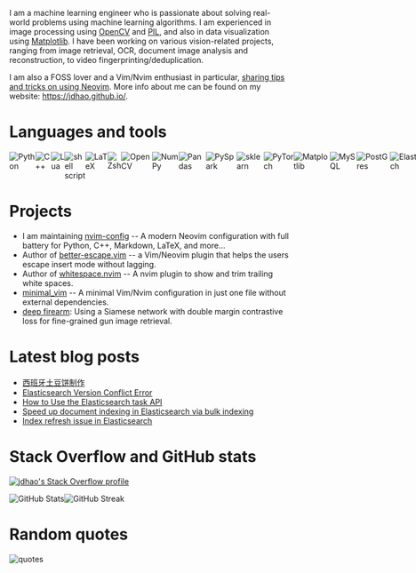 I am a machine learning engineer who is passionate about solving real-world problems using machine learning algorithms.
I am experienced in image processing using [OpenCV](https://jdhao.github.io/tags/OpenCV/) and [PIL](https://jdhao.github.io/tags/PIL/), and also in data visualization using [Matplotlib](https://jdhao.github.io/tags/Matplotlib/).
I have been working on various vision-related projects, ranging from image retrieval, OCR, document image analysis and reconstruction,
to video fingerprinting/deduplication.

I am also a FOSS lover and a Vim/Nvim enthusiast in particular, [sharing tips and tricks on using Neovim](https://jdhao.github.io/categories/Nvim/).
More info about me can be found on my website: https://jdhao.github.io/.

# Languages and tools

<div style="display: flex;">
<img alt="Python" src="https://img.shields.io/badge/-Python-ffbc03?&logo=Python&style=for-the-badge" />
<img alt="C++" src="https://img.shields.io/badge/-C++-00599C?&logo=c%2b%2b&style=for-the-badge" />
<img alt="Lua" src="https://img.shields.io/badge/lua-%232C2D72.svg?style=for-the-badge&logo=lua&logoColor=white" />
<img alt="shell script" src="https://img.shields.io/badge/shell_script-%23121011.svg?style=for-the-badge&logo=gnu-bash&logoColor=white">
<img alt="LaTeX" src="https://img.shields.io/badge/latex-%23008080.svg?style=for-the-badge&logo=latex&logoColor=white">
<img alt="Zsh" src="https://img.shields.io/badge/-Zsh-c5d927?&logo=Zsh&style=for-the-badge" />
<img alt="OpenCV" src="https://img.shields.io/badge/opencv-%23white.svg?style=for-the-badge&logo=opencv&logoColor=white">
<img alt="NumPy" src="https://img.shields.io/badge/numpy-%23013243.svg?&style=for-the-badge&logo=numpy&logoColor=white">
<img alt="Pandas" src="https://img.shields.io/badge/pandas-%23150458.svg?style=for-the-badge&logo=pandas&logoColor=white">
<img alt="PySpark" src="https://img.shields.io/badge/PySpark-ffffff?style=for-the-badge&logo=apachespark&logoColor=#E35A16">
<img alt="sklearn" src="https://img.shields.io/badge/scikit_learn-F7931E?style=for-the-badge&logo=scikit-learn&logoColor=white">
<img alt="PyTorch" src="https://img.shields.io/badge/PyTorch-%23EE4C2C.svg?&style=for-the-badge&logo=PyTorch&logoColor=white">
<img alt="Matplotlib" src="https://img.shields.io/badge/Matplotlib-%23eeeeee.svg?style=for-the-badge&logo=Matplotlib&logoColor=blue">
<img alt="MySQL" src="https://img.shields.io/badge/MySQL-005C84?style=for-the-badge&logo=mysql&logoColor=white">
<img alt="PostGres" src="https://img.shields.io/badge/postgres-%23316192.svg?style=for-the-badge&logo=postgresql&logoColor=white">
<img alt="Elasticsearch" src="https://img.shields.io/badge/-ElasticSearch-005571?style=for-the-badge&logo=elasticsearch">
<img alt="Redis" src="https://img.shields.io/badge/redis-%23DD0031.svg?&style=for-the-badge&logo=redis&logoColor=white">
<img alt="Flask" src="https://img.shields.io/badge/flask-%23000.svg?style=for-the-badge&logo=flask&logoColor=white">
<img alt="FastAPI" src="https://img.shields.io/badge/FastAPI-005571?style=for-the-badge&logo=fastapi" />
<img alt="Databricks" src="https://img.shields.io/static/v1?style=for-the-badge&message=Databricks&color=FF3621&logo=Databricks&logoColor=FFFFFF&label=" />
<img alt="GitHub" src="https://img.shields.io/badge/github-%23121011.svg?style=for-the-badge&logo=github&logoColor=white" />
<img alt="GitHub Pages" src="https://img.shields.io/badge/github%20pages-121013?style=for-the-badge&logo=github&logoColor=white">
<img alt="Hugo" src="https://img.shields.io/badge/Hugo-black.svg?style=for-the-badge&logo=Hugo">
<img alt="git" src="https://img.shields.io/badge/-Git-F05032?&style=for-the-badge&logo=git&logoColor=white" />
<img alt="Azure" src="https://img.shields.io/static/v1?style=for-the-badge&message=Microsoft+Azure&color=0078D4&logo=Microsoft+Azure&logoColor=FFFFFF&label=" />
<img alt="GCP" src="https://img.shields.io/badge/Google_Cloud-4285F4?style=for-the-badge&logo=google-cloud&logoColor=white" />
<img alt="GitLab" src="https://img.shields.io/badge/gitlab-%23181717.svg?style=for-the-badge&logo=gitlab&logoColor=white">
<img alt="Jupyter" src="https://img.shields.io/badge/jupyter-%23FA0F00.svg?style=for-the-badge&logo=jupyter&logoColor=white">
<img alt="NeoVim" src="https://img.shields.io/badge/NeoVim-%2357A143.svg?&style=for-the-badge&logo=neovim&logoColor=white">
<img alt="Vim" src="https://img.shields.io/badge/-Vim-019833?&logo=Vim&style=for-the-badge" />
<img alt="VS Code" src="https://img.shields.io/static/v1?style=for-the-badge&message=VS+Code&color=007ACC&logo=Visual+Studio+Code&logoColor=FFFFFF&label=">
<img alt="Sublime Text" src="https://img.shields.io/static/v1?style=for-the-badge&message=Sublime+Text&color=222222&logo=Sublime+Text&logoColor=FF9800&label=">
<img alt="PyCharm" src="https://img.shields.io/badge/pycharm-143?style=for-the-badge&logo=pycharm&logoColor=black&color=black&labelColor=green">
<img alt="Emacs" src="https://img.shields.io/badge/Emacs-%237F5AB6.svg?&style=for-the-badge&logo=gnu-emacs&logoColor=white">
<img alt="Docker" src="https://img.shields.io/badge/-Docker-46a2f1?&style=for-the-badge&logo=docker&logoColor=white" />
<img alt="Linux" src="https://img.shields.io/badge/Linux-FCC624?style=for-the-badge&logo=linux&logoColor=black">
<img alt="Ubuntu" src="https://img.shields.io/badge/Ubuntu-E95420?style=for-the-badge&logo=ubuntu&logoColor=white">
<img alt="CentOS" src="https://img.shields.io/badge/cent%20os-002260?style=for-the-badge&logo=centos&logoColor=F0F0F0">
<img alt="Android" src="https://img.shields.io/badge/Android-3DDC84?style=for-the-badge&logo=android&logoColor=white">
<img alt="macOS" src="https://img.shields.io/badge/mac%20os-000000?style=for-the-badge&logo=apple&logoColor=white">
<img alt="Windows" src="https://img.shields.io/badge/Windows-0078D6?style=for-the-badge&logo=windows&logoColor=white">
<img alt="Tmux" src="https://img.shields.io/badge/tmux-1BB91F?style=for-the-badge&logo=tmux&logoColor=white">
<img alt="Hugo" src="https://img.shields.io/badge/Hugo-FF4088?style=for-the-badge&logo=hugo&logoColor=white">
<img alt="Windows Terminal" src="https://img.shields.io/badge/windows%20terminal-4D4D4D?style=for-the-badge&logo=windows%20terminal&logoColor=white">
<img alt="Jira" src="https://img.shields.io/badge/jira-%230A0FFF.svg?style=for-the-badge&logo=jira&logoColor=white">
</div>

# Projects

+ I am maintaining [nvim-config](https://github.com/jdhao/nvim-config) -- A modern Neovim configuration with full battery for Python, C++, Markdown, LaTeX, and more...
+ Author of [better-escape.vim](https://github.com/jdhao/better-escape.vim) -- a Vim/Neovim plugin that helps the users escape insert mode without lagging.
+ Author of [whitespace.nvim](https://github.com/jdhao/whitespace.nvim) -- A nvim plugin to show and trim trailing white spaces.
+ [minimal_vim](https://github.com/jdhao/minimal_vim) -- A minimal Vim/Nvim configuration in just one file without external dependencies.
+ [deep firearm](https://github.com/jdhao/deep_firearm): Using a Siamese network with double margin contrastive loss for fine-grained gun image retrieval.

# Latest blog posts

<!-- BLOG-POST-LIST:START -->
- [西班牙土豆饼制作](https://jdhao.github.io/2024/09/12/potato_omelette_spanish_style/)
- [Elasticsearch Version Conflict Error](https://jdhao.github.io/2024/09/11/elasticsearch_version_conflict_error/)
- [How to Use the Elasticsearch task API](https://jdhao.github.io/2024/08/15/elasticsearch_task_api/)
- [Speed up document indexing in Elasticsearch via bulk indexing](https://jdhao.github.io/2024/07/26/elasticsearch_bulk_indexing/)
- [Index refresh issue in Elasticsearch](https://jdhao.github.io/2024/07/24/elasticsearch_doc_count_not_correct/)
<!-- BLOG-POST-LIST:END -->

# Stack Overflow and GitHub stats

[![jdhao's Stack Overflow profile](https://stackoverflow-card.vercel.app/?userID=6064933&theme=solarized-light)](https://stackoverflow.com/users/6064933/jdhao)

<div style="display: flex;">
<!-- <img alt="GitHub Stats" width="45.5%" src="https://github-readme-stats.vercel.app/api?username=jdhao&hide_title=false&theme=solarized-light&show_icons=true&count_private=true&hide_border=true"> -->
<!-- <img alt="GitHub Streak" width="48%" src="https://github-readme-streak-stats.herokuapp.com?user=jdhao&theme=solarized-light&hide_border=true"> -->
<img alt="GitHub Stats" src="https://github-readme-stats.vercel.app/api?username=jdhao&hide_title=false&theme=solarized-light&show_icons=true&count_private=true&hide_border=true">
<img alt="GitHub Streak" src="https://github-readme-streak-stats.herokuapp.com?user=jdhao&theme=solarized-light&hide_border=true">
</div>

# Random quotes

<img alt="quotes" src="https://quotes-github-readme.vercel.app/api?type=horizontal&theme=default">
